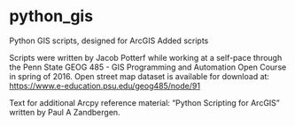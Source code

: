 # python_gis
Python GIS scripts, designed for ArcGIS
Added scripts

Scripts were written by Jacob Potterf while working at a self-pace through the Penn State GEOG 485 - GIS Programming and Automation Open Course in spring of 2016. Open street map dataset is available for download at: https://www.e-education.psu.edu/geog485/node/91


Text for additional Arcpy reference material: “Python Scripting for ArcGIS” written by Paul A Zandbergen.  
